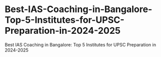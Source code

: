 # Best-IAS-Coaching-in-Bangalore-Top-5-Institutes-for-UPSC-Preparation-in-2024-2025
Best IAS Coaching in Bangalore: Top 5 Institutes for UPSC Preparation in 2024-2025
